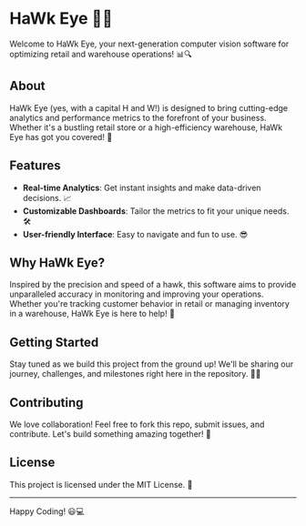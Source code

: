 # HaWk Eye 🦅✨

Welcome to HaWk Eye, your next-generation computer vision software for optimizing retail and warehouse operations! 📊🔍

## About

HaWk Eye (yes, with a capital H and W!) is designed to bring cutting-edge analytics and performance metrics to the forefront of your business. Whether it's a bustling retail store or a high-efficiency warehouse, HaWk Eye has got you covered! 🚀

## Features

- **Real-time Analytics**: Get instant insights and make data-driven decisions. 📈
- **Customizable Dashboards**: Tailor the metrics to fit your unique needs. 🛠️
- **User-friendly Interface**: Easy to navigate and fun to use. 😎

## Why HaWk Eye?

Inspired by the precision and speed of a hawk, this software aims to provide unparalleled accuracy in monitoring and improving your operations. Whether you're tracking customer behavior in retail or managing inventory in a warehouse, HaWk Eye is here to help! 🦅

## Getting Started

Stay tuned as we build this project from the ground up! We'll be sharing our journey, challenges, and milestones right here in the repository. 📅✨

## Contributing

We love collaboration! Feel free to fork this repo, submit issues, and contribute. Let's build something amazing together! 🤝

## License

This project is licensed under the MIT License. 📄

---

Happy Coding! 😃💻
